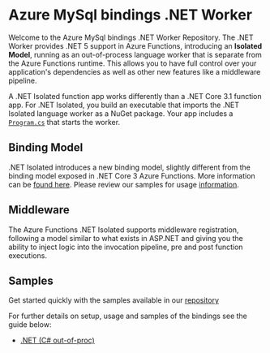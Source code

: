 # Azure MySql bindings .NET Worker

Welcome to the Azure MySql bindings .NET Worker Repository. The .NET Worker provides .NET 5 support in Azure Functions, introducing an **Isolated Model**, running as an out-of-process language worker that is separate from the Azure Functions runtime. This allows you to have full control over your application's dependencies as well as other new features like a middleware pipeline.

A .NET Isolated function app works differently than a .NET Core 3.1 function app. For .NET Isolated, you build an executable that imports the .NET Isolated language worker as a NuGet package. Your app includes a [`Program.cs`](https://github.com/Azure/azure-functions-mysql-extension/blob/main/samples/samples-outofproc/Program.cs) that starts the worker.

## Binding Model

.NET Isolated introduces a new binding model, slightly different from the binding model exposed in .NET Core 3 Azure Functions. More information can be [found here](https://github.com/Azure/azure-functions-dotnet-worker/wiki/.NET-Worker-bindings). Please review our samples for usage [information](#samples).

## Middleware

The Azure Functions .NET Isolated supports middleware registration, following a model similar to what exists in ASP.NET and giving you the ability to inject logic into the invocation pipeline, pre and post function executions.

## Samples

Get started quickly with the samples available in our [repository](https://github.com/Azure/azure-functions-mysql-extension/tree/main/samples/samples-outofproc)

For further details on setup, usage and samples of the bindings see the guide below:

- [.NET (C# out-of-proc)](https://github.com/Azure/azure-functions-mysql-extension/blob/main/docs/SetupGuide_DotnetOutOfProc.md)

